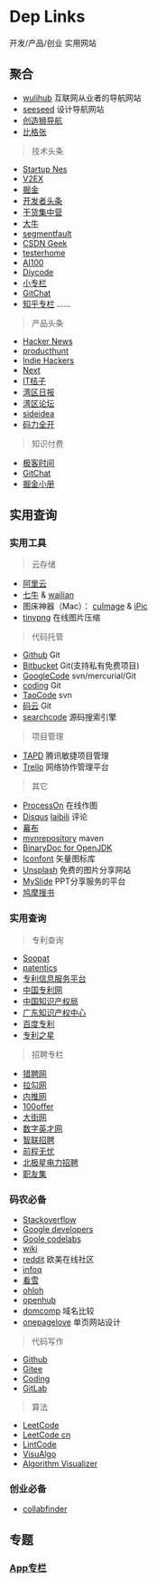 # Dep Links
开发/产品/创业 实用网站

## 聚合

- [wulihub](http://daohangwan.com) 互联网从业者的导航网站
- [seeseed](https://www.seeseed.com/) 设计导航网站
- [创造狮导航](http://www.chuangzaoshi.com)
- [比格张](https://bigezhang.com/)

> 技术头条

- [Startup Nes](http://news.dbanotes.net/)
- [V2EX](https://www.v2ex.com)
- [掘金](https://juejin.im/#/)
- [开发者头条](https://toutiao.io)
- [干货集中营](http://gank.io)
- [大牛](http://daniu.io)
- [segmentfault](https://segmentfault.com/news)
- [CSDN Geek](http://geek.csdn.net)
- [testerhome](https://testerhome.com)
- [AI100](http://geek.ai100.com.cn/)
- [Diycode](https://www.diycode.cc)
- [小专栏](https://xiaozhuanlan.com)
- [GitChat](http://gitbook.cn)
- [知乎专栏](https://zhuanlan.zhihu.com)
......

> 产品头条

- [Hacker News](https://news.ycombinator.com/)
- [producthunt](https://www.producthunt.com/)
- [Indie Hackers](https://www.indiehackers.com)
- [Next](http://next.36kr.com/posts)
- [IT桔子](https://www.itjuzi.com/)
- [湾区日报](http://wanqu.co)
- [湾区论坛](https://wanqu.io)
- [sideidea](http://sideidea.com)
- [码力全开](http://maliquankai.com/)

> 知识付费

- [极客时间](https://time.geekbang.org/)
- [GitChat](https://gitbook.cn/)
- [掘金小册](https://juejin.im/books)


## 实用查询

### 实用工具

> 云存储

- [阿里云](https://www.aliyun.com/)
- [七牛](https://www.qiniu.com/) & [wailian](http://www.wailian.work/)
- 图床神器（Mac）： [cuImage](https://github.com/hulizhen/cuImage)  & [iPic](https://toolinbox.net/iPic/) 
- [tinypng](https://tinypng.com) 在线图片压缩

> 代码托管

- [Github](https://github.com/) Git
- [Bitbucket](https://bitbucket.org/) Git(支持私有免费项目)
- [GoogleCode](http://code.google.com/) svn/mercurial/Git 
- [coding](https://coding.net/) Git
- [TaoCode](http://code.taobao.org/) svn
- [码云](https://git.oschina.net/) Git
- [searchcode](https://searchcode.com/) 源码搜索引擎    

> 项目管理

- [TAPD](https://www.tapd.cn/) 腾讯敏捷项目管理
- [Trello](https://trello.com) 网络协作管理平台

> 其它

- [ProcessOn](https://www.processon.com/)  在线作图
- [Disqus](https://disqus.com/)  [laibili](http://www.laibili.com.cn)  评论
- [幕布](https://mubu.com) 
- [mvnrepository](http://mvnrepository.com ) maven    
- [BinaryDoc for OpenJDK](https://openjdk.binarydoc.org/net.java/openjdk/)     
- [Iconfont](https://www.iconfont.cn)  矢量图标库    
- [Unsplash](https://unsplash.com ) 免费的图片分享网站    
- [MySlide](https://myslide.cn/ ) PPT分享服务的平台    
- [鸠摩搜书](https://www.jiumodiary.com/ )    

### 实用查询

> 专利查询

- [Soopat](http://www.soopat.com/)
- [patentics](http://www.patentics.com/)
- [专利信息服务平台](http://search.cnipr.com/)
- [中国专利网](http://www.cnpatent.com/)
- [中国知识产权局](http://www.sipo.gov.cn/)
- [广东知识产权中心](http://www.guangdongip.gov.cn/)
- [百度专利](http://zhuanli.baidu.com/)
- [专利之星](http://searchtel.patentstar.com.cn)

> 招聘专栏

- [猎聘网](https://www.liepin.com)
- [拉勾网](https://www.lagou.com)
- [内推网](http://www.neitui.me)
- [100offer](https://cn.100offer.com)
- [大街网](https://www.dajie.com)
- [数字英才网](http://01hr.com)
- [智联招聘](https://www.zhaopin.com)
- [前程无忧](https://www.51job.com)
- [北极星电力招聘](http://hr.bjx.com.cn)
- [职友集](https://www.jobui.com)

### 码农必备


- [Stackoverflow](http://stackoverflow.com/)
- [Google developers](https://developers.google.cn/)
- [Goole codelabs](https://codelabs.developers.google.com)
- [wiki](https://en.wikipedia.org/wiki/Main_Page)
- [reddit](https://www.reddit.com/r/programming/) 欧美在线社区
- [infoq](https://www.infoq.com/)
- [看雪](http://www.pediy.com/)
- [ohloh](https://www.ohloh.net/)
- [openhub](https://www.openhub.net/)
- [domcomp](https://www.domcomp.com) 域名比较
- [onepagelove](https://onepagelove.com/templates/free-templates) 单页网站设计

> 代码写作
- [Github](https://github.com/)
- [Gitee](https://gitee.com/)
- [Coding](https://coding.net/)
- [GitLab](https://about.gitlab.com/)

> 算法
- [LeetCode](https://leetcode.com/)   
- [LeetCode cn](https://leetcode-cn.com/)    
- [LintCode](https://www.lintcode.com/)    
- [VisuAlgo](https://visualgo.net/zh)    
- [Algorithm Visualizer](https://algorithm-visualizer.org/)    

### 创业必备

- [collabfinder](http://collabfinder.com)

## 专题

### [App专栏](https://github.com/skyseraph/Soft-Tools/blob/master/docs/LinkDevMobile.md)

